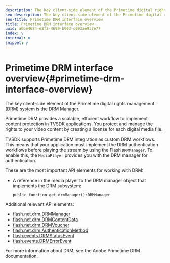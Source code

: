 ```yaml
---
description: The key client-side element of the Primetime digital rights management (DRM) system is the DRM Manager.
seo-description: The key client-side element of the Primetime digital rights management (DRM) system is the DRM Manager.
seo-title: Primetime DRM interface overview
title: Primetime DRM interface overview
uuid: a66e4684-e8f2-4699-b003-c093ae957e77
index: y
internal: n
snippet: y
---
```


# Primetime DRM interface overview{#primetime-drm-interface-overview}

The key client-side element of the Primetime digital rights management (DRM) system is the DRM Manager.

<a id="section_4DD54E085AB345FE9BE00865E56B28DB"></a>

Primetime DRM provides a scalable, efficient workflow to implement content protection in TVSDK applications. You protect and manage the rights to your video content by creating a license for each digital media file.

TVSDK supports Primetime DRM integration as custom DRM workflows. This means that your application must implement the DRM authentication workflows before playing the stream by using the Flash `DRMManager`. To enable this, the `MediaPlayer` provides you with the DRM manager for authentication.

These are the most important API elements for working with DRM:

* A reference in the media player to the DRM manager object that implements the DRM subsystem: 

  ```
  public function get drmManager():DRMManager 
  ```

<a id="section_4204CE2731A44F67A3664AEDE8CCCA47"></a>

Additional relevant API elements:

* [flash.net.drm.DRMManager](https://help.adobe.com/en_US/FlashPlatform/reference/actionscript/3/flash/net/drm/DRMManager.html) 
* [flash.net.drm.DRMContentData](https://help.adobe.com/en_US/FlashPlatform/reference/actionscript/3/flash/net/drm/DRMContentData.html) 
* [flash.net.drm.DRMVoucher](https://help.adobe.com/en_US/FlashPlatform/reference/actionscript/3/flash/net/drm/DRMVoucher.html) 
* [flash.net.drm.AuthenticationMethod](https://help.adobe.com/en_US/FlashPlatform/reference/actionscript/3/flash/net/drm/AuthenticationMethod.html) 
* [flash.events.DRMStatusEvent](https://help.adobe.com/en_US/FlashPlatform/reference/actionscript/3/flash/events/DRMStatusEvent.html) 
* [flash.events.DRMErrorEvent](https://help.adobe.com/en_US/FlashPlatform/reference/actionscript/3/flash/events/DRMErrorEvent.html)

<a id="section_F58941D68EB94A5EBD1C7454D2A1B17A"></a>

For more information about DRM, see the Adobe Primetime DRM documentation. 
